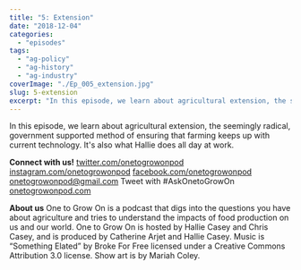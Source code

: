 ```yaml
---
title: "5: Extension"
date: "2018-12-04"
categories: 
  - "episodes"
tags: 
  - "ag-policy"
  - "ag-history"
  - "ag-industry"
coverImage: "./Ep_005_extension.jpg"
slug: 5-extension
excerpt: "In this episode, we learn about agricultural extension, the seemingly radical, government supported method of ensuring that farming keeps up with current technology. It's also what Hallie does all day at work."
---
```


In this episode, we learn about agricultural extension, the seemingly radical, government supported method of ensuring that farming keeps up with current technology. It's also what Hallie does all day at work.

**Connect with us!** [twitter.com/onetogrowonpod](http://twitter.com/onetogrowonpod) [instagram.com/onetogrowonpod](http://instagram.com/onetogrowonpod) [facebook.com/onetogrowonpod](http://facebook.com/onetogrowonpod) [onetogrowonpod@gmail.com](mailto:onetogrowonpod@gmail.com) Tweet with #AskOnetoGrowOn [onetogrowonpod.com](http://onetogrowonpod.com)

**About us** One to Grow On is a podcast that digs into the questions you have about agriculture and tries to understand the impacts of food production on us and our world. One to Grow On is hosted by Hallie Casey and Chris Casey, and is produced by Catherine Arjet and Hallie Casey. Music is “Something Elated” by Broke For Free licensed under a Creative Commons Attribution 3.0 license. Show art is by Mariah Coley.
